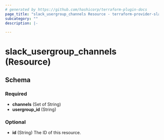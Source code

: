 ```yaml
---
# generated by https://github.com/hashicorp/terraform-plugin-docs
page_title: "slack_usergroup_channels Resource - terraform-provider-slack"
subcategory: ""
description: |-
  
---
```


# slack_usergroup_channels (Resource)





<!-- schema generated by tfplugindocs -->
## Schema

### Required

- **channels** (Set of String)
- **usergroup_id** (String)

### Optional

- **id** (String) The ID of this resource.



